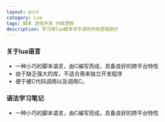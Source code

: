 ```yaml
---
layout: post
category: Lua
tags: 脚本 游戏开发 内核逻辑
description: 学习用lua脚本写手游的内核逻辑部分
---
```


### 关于lua语言

  * 一种小巧的脚本语言，由C编写而成，具备良好的跨平台特性
  * 由于缺乏强大的库，不适合用来独立开发程序
  * 便于被C代码调用以及调用C。

### 语法学习笔记

  * 一种小巧的脚本语言，由C编写而成，具备良好的跨平台特性

